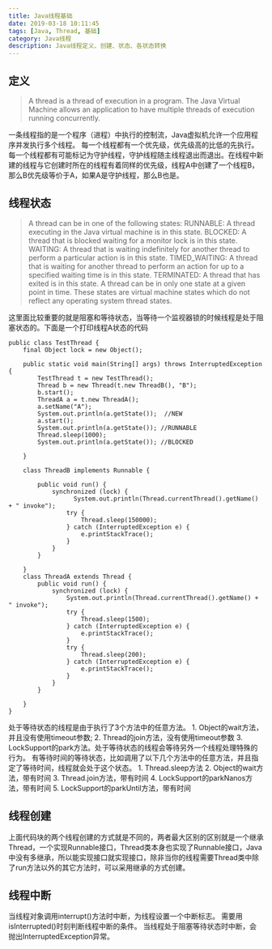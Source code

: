 ```yaml
---
title: Java线程基础
date: 2019-03-18 10:11:45
tags: [Java, Thread, 基础]
category: Java线程
description: Java线程定义、创建、状态、各状态转换
---
```


## 定义
> A thread is a thread of execution in a program. The Java Virtual Machine allows an application to have multiple threads of execution running concurrently.

一条线程指的是一个程序（进程）中执行的控制流，Java虚拟机允许一个应用程序并发执行多个线程。
每一个线程都有一个优先级，优先级高的比低的先执行。每一个线程都有可能标记为守护线程，守护线程随主线程退出而退出。在线程中新建的线程与它创建时所在的线程有着同样的优先级，线程A中创建了一个线程B，那么B优先级等价于A，如果A是守护线程，那么B也是。
## 线程状态
> A thread can be in one of the following states:
 RUNNABLE: A thread executing in the Java virtual machine is in this state.
  BLOCKED: A thread that is blocked waiting for a monitor lock is in this state.
  WAITING: A thread that is waiting indefinitely for another thread to perform a particular action is in this state.
TIMED_WAITING: A thread that is waiting for another thread to perform an action for up to a specified waiting time is in this state.
TERMINATED: A thread that has exited is in this state.
A thread can be in only one state at a given point in time. These states are virtual machine states which do not reflect any operating system thread states.

这里面比较重要的就是阻塞和等待状态，当等待一个监视器锁的时候线程是处于阻塞状态的。下面是一个打印线程A状态的代码
```
public class TestThread {
	final Object lock = new Object();

	public static void main(String[] args) throws InterruptedException {
		TestThread t = new TestThread();
		Thread b = new Thread(t.new ThreadB(), "B");
		b.start();
		ThreadA a = t.new ThreadA();
		a.setName("A");
		System.out.println(a.getState());  //NEW
		a.start();
		System.out.println(a.getState()); //RUNNABLE
		Thread.sleep(1000);
		System.out.println(a.getState()); //BLOCKED
		
	}

	class ThreadB implements Runnable {

		public void run() {
			synchronized (lock) {
				  System.out.println(Thread.currentThread().getName() + " invoke");
				try {
					Thread.sleep(150000);
				} catch (InterruptedException e) {
					e.printStackTrace();
				}
			}
		}

	}
	class ThreadA extends Thread {
		public void run() {
			synchronized (lock) {
				System.out.println(Thread.currentThread().getName() + " invoke");
				try {
					Thread.sleep(1500);
				} catch (InterruptedException e) {
					e.printStackTrace();
				}
				try {
					Thread.sleep(200);
				} catch (InterruptedException e) {
					e.printStackTrace();
				}
			}
		}

	}
}
```
处于等待状态的线程是由于执行了3个方法中的任意方法。 1. Object的wait方法，并且没有使用timeout参数; 2. Thread的join方法，没有使用timeout参数 3. LockSupport的park方法。处于等待状态的线程会等待另外一个线程处理特殊的行为。 
有等待时间的等待状态，比如调用了以下几个方法中的任意方法，并且指定了等待时间，线程就会处于这个状态。 1. Thread.sleep方法 2. Object的wait方法，带有时间 3. Thread.join方法，带有时间 4. LockSupport的parkNanos方法，带有时间 5. LockSupport的parkUntil方法，带有时间

## 线程创建
上面代码块的两个线程创建的方式就是不同的，两者最大区别的区别就是一个继承Thread，一个实现Runnable接口，Thread类本身也实现了Runnable接口，Java中没有多继承，所以能实现接口就实现接口，除非当你的线程需要Thread类中除了run方法以外的其它方法时，可以采用继承的方式创建。
## 线程中断
当线程对象调用interrupt()方法时中断，为线程设置一个中断标志。
需要用isInterrupted()时刻判断线程中断的条件。
当线程处于阻塞等待状态时中断，会抛出InterruptedException异常。
